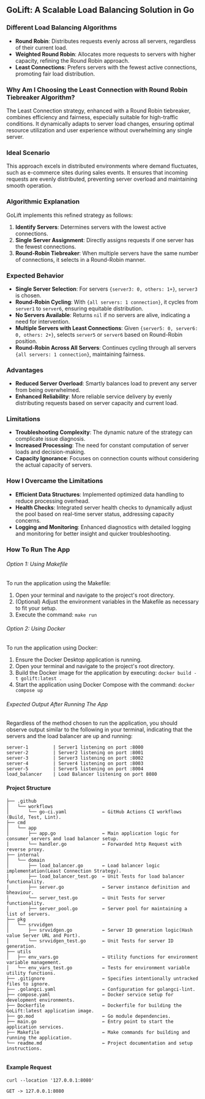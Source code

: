 ## GoLift: A Scalable Load Balancing Solution in Go

### Different Load Balancing Algorithms

- **Round Robin**: Distributes requests evenly across all servers, regardless of their current load.
- **Weighted Round Robin**: Allocates more requests to servers with higher capacity, refining the Round Robin approach.
- **Least Connections**: Prefers servers with the fewest active connections, promoting fair load distribution.

### Why Am I Choosing the Least Connection with Round Robin Tiebreaker Algorithm?

The Least Connection strategy, enhanced with a Round Robin tiebreaker, combines efficiency and fairness, especially suitable for high-traffic conditions. It dynamically adapts to server load changes, ensuring optimal resource utilization and user experience without overwhelming any single server.

### Ideal Scenario

This approach excels in distributed environments where demand fluctuates, such as e-commerce sites during sales events. It ensures that incoming requests are evenly distributed, preventing server overload and maintaining smooth operation.

### Algorithmic Explanation

GoLift implements this refined strategy as follows:

1. **Identify Servers**: Determines servers with the lowest active connections.
2. **Single Server Assignment**: Directly assigns requests if one server has the fewest connections.
3. **Round-Robin Tiebreaker**: When multiple servers have the same number of connections, it selects in a Round-Robin manner.

### Expected Behavior

- **Single Server Selection**: For servers `{server3: 0, others: 1+}`, `server3` is chosen.
- **Round-Robin Cycling**: With `{all servers: 1 connection}`, it cycles from `server1` to `server6`, ensuring equitable distribution.
- **No Servers Available**: Returns `nil` if no servers are alive, indicating a need for intervention.
- **Multiple Servers with Least Connections**: Given `{server5: 0, server6: 0, others: 2+}`, selects `server5` or `server6` based on Round-Robin position.
- **Round-Robin Across All Servers**: Continues cycling through all servers `{all servers: 1 connection}`, maintaining fairness.

### Advantages

- **Reduced Server Overload**: Smartly balances load to prevent any server from being overwhelmed.
- **Enhanced Reliability**: More reliable service delivery by evenly distributing requests based on server capacity and current load.

### Limitations

- **Troubleshooting Complexity**: The dynamic nature of the strategy can complicate issue diagnosis.
- **Increased Processing**: The need for constant computation of server loads and decision-making.
- **Capacity Ignorance**: Focuses on connection counts without considering the actual capacity of servers.

### How I Overcame the Limitations

- **Efficient Data Structures**: Implemented optimized data handling to reduce processing overhead.
- **Health Checks**: Integrated server health checks to dynamically adjust the pool based on real-time server status, addressing capacity concerns.
- **Logging and Monitoring**: Enhanced diagnostics with detailed logging and monitoring for better insight and quicker troubleshooting.


### How To Run The App

###### Option 1: Using Makefile

To run the application using the Makefile:

1. Open your terminal and navigate to the project's root directory.
2. (Optional) Adjust the environment variables in the Makefile as necessary to fit your setup.
3. Execute the command: `make run`


###### Option 2: Using Docker

To run the application using Docker:

1. Ensure the Docker Desktop application is running.
2. Open your terminal and navigate to the project's root directory.
3. Build the Docker image for the application by executing: `docker build -t golift:latest .`
4. Start the application using Docker Compose with the command: `docker compose up`


###### Expected Output After Running The App

Regardless of the method chosen to run the application, you should observe output similar to the following in your terminal, indicating that the servers and the load balancer are up and running:


```
server-1         | Server1 listening on port :8000
server-2         | Server2 listening on port :8001
server-3         | Server3 listening on port :8002
server-4         | Server4 listening on port :8003
server-5         | Server5 listening on port :8004
load_balancer    | Load Balancer listening on port 8080

```

#### Project Structure

```plaintext
├── .github
│   └── workflows
│       └── go-ci.yaml             ← GitHub Actions CI workflows (Build, Test, Lint).
├── cmd
│   └── app
│       ├── app.go                 ← Main application logic for consumer servers and load balancer setup.
│       └── handler.go             ← Forwarded http Request with reverse proxy.
├── internal
│   └── domain
│       ├── load_balancer.go       ← Load balancer logic implementation(Least Connection Strategy).
│       ├── load_balancer_test.go  ← Unit Tests for load balancer functionality.
│       ├── server.go              ← Server instance definition and bheaviour.
│       └── server_test.go         ← Unit Tests for server functionality.
│       ├── server_pool.go         ← Server pool for maintaining a list of servers.
├── pkg
│   └── srvvidgen
│       ├── srvvidgen.go           ← Server ID generation logic(Hash value Server URL and Port).
│       └── srvvidgen_test.go      ← Unit Tests for server ID generation.
├── utils
│   ├── env_vars.go                ← Utility functions for environment variable management.
│   └── env_vars_test.go           ← Tests for environment variable utility functions.
├── .gitignore                     ← Specifies intentionally untracked files to ignore.
├── .golangci.yaml                 ← Configuration for golangci-lint.
├── compose.yaml                   ← Docker service setup for development environments.
├── Dockerfile                     ← Dockerfile for building the GoLift:latest application image.
├── go.mod                         ← Go module dependencies.
├── main.go                        ← Entry point to start the application services.
├── Makefile                       ← Make commands for building and running the application.
└── readme.md                      ← Project documentation and setup instructions.


```

#### Example Request

```
curl --location '127.0.0.1:8080'

GET -> 127.0.0.1:8080

```
